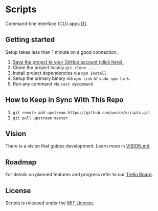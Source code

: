 # Scripts

Command-line interface (CLI) apps [[1]](https://en.wikipedia.org/wiki/Command-line_interface).

## Getting started

Setup takes less than 1 minute on a good connection.

1. [Save the project to your GitHub account (click here).](https://github.com/wurde/scripts/fork)
2. Clone the project locally `git clone ...`.
3. Install project dependencies via `npm install`.
4. Setup the primary binary via `npm link` or `sudo npm link`.
5. Run any command via `cast mycommand`

## How to Keep in Sync With This Repo

1. `git remote add upstream https://github.com/wurde/scripts.git`
2. `git pull upstream master`

## Vision

There is a vision that guides development. Learn more in [VISION.md](VISION.md).

## Roadmap

For details on planned features and progress refer to our [Trello Board](https://trello.com/b/M8OvJPMb).

## License

Scripts is released under the [MIT License](http://www.opensource.org/licenses/MIT).


